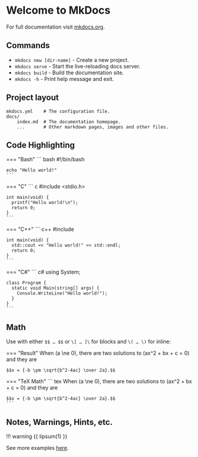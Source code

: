 # Welcome to MkDocs

For full documentation visit [mkdocs.org](https://www.mkdocs.org).

## Commands

* `mkdocs new [dir-name]` - Create a new project.
* `mkdocs serve` - Start the live-reloading docs server.
* `mkdocs build` - Build the documentation site.
* `mkdocs -h` - Print help message and exit.

## Project layout

    mkdocs.yml    # The configuration file.
    docs/
        index.md  # The documentation homepage.
        ...       # Other markdown pages, images and other files.

## Code Highlighting

=== "Bash"
    ``` bash
    #!/bin/bash

    echo "Hello world!"
    ```

=== "C"
    ``` c
    #include <stdio.h>

    int main(void) {
      printf("Hello world!\n");
      return 0;
    }
    ```

=== "C++"
    ``` c++
    #include <iostream>

    int main(void) {
      std::cout << "Hello world!" << std::endl;
      return 0;
    }
    ```

=== "C#"
    ``` c#
    using System;

    class Program {
      static void Main(string[] args) {
        Console.WriteLine("Hello world!");
      }
    }
    ```

## Math

Use with either `$$ … $$` or `\[ … ]\` for blocks and `\( … \)` for inline:

=== "Result"
    When \(a \ne 0\), there are two solutions to \(ax^2 + bx + c = 0\) and they are

    $$x = {-b \pm \sqrt{b^2-4ac} \over 2a}.$$

=== "TeX Math"
    ``` tex
    When \(a \ne 0\), there are two solutions to \(ax^2 + bx + c = 0\) and they are
    
    $$x = {-b \pm \sqrt{b^2-4ac} \over 2a}.$$
    ```
## Notes, Warnings, Hints, etc.

!!! warning
    {{ lipsum(1) }}

See more examples [here](https://squidfunk.github.io/mkdocs-material/extensions/admonition).